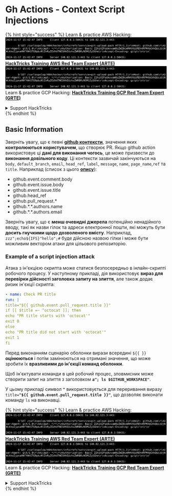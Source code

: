 # Gh Actions - Context Script Injections

{% hint style="success" %}
Learn & practice AWS Hacking:<img src="../../../.gitbook/assets/image (1).png" alt="" data-size="line">[**HackTricks Training AWS Red Team Expert (ARTE)**](https://training.hacktricks.xyz/courses/arte)<img src="../../../.gitbook/assets/image (1).png" alt="" data-size="line">\
Learn & practice GCP Hacking: <img src="../../../.gitbook/assets/image (2).png" alt="" data-size="line">[**HackTricks Training GCP Red Team Expert (GRTE)**<img src="../../../.gitbook/assets/image (2).png" alt="" data-size="line">](https://training.hacktricks.xyz/courses/grte)

<details>

<summary>Support HackTricks</summary>

* Check the [**subscription plans**](https://github.com/sponsors/carlospolop)!
* **Join the** 💬 [**Discord group**](https://discord.gg/hRep4RUj7f) or the [**telegram group**](https://t.me/peass) or **follow** us on **Twitter** 🐦 [**@hacktricks\_live**](https://twitter.com/hacktricks\_live)**.**
* **Share hacking tricks by submitting PRs to the** [**HackTricks**](https://github.com/carlospolop/hacktricks) and [**HackTricks Cloud**](https://github.com/carlospolop/hacktricks-cloud) github repos.

</details>
{% endhint %}

## Basic Information

Зверніть увагу, що є певні [**github контексти**](https://docs.github.com/en/actions/reference/context-and-expression-syntax-for-github-actions#github-context), значення яких **контролюються** **користувачем**, що створює PR. Якщо github action використовує ці **дані для виконання чогось**, це може призвести до **виконання довільного коду**. Ці контексти зазвичай закінчуються на `body`, `default_branch`, `email`, `head_ref`, `label`, `message`, `name`, `page_name`,`ref` та `title`. Наприклад (список з цього [**опису**](https://medium.com/tinder/exploiting-github-actions-on-open-source-projects-5d93936d189f)):

* github.event.comment.body
* github.event.issue.body
* github.event.issue.title
* github.head\_ref
* github.pull\_request.\*
* github.\*.\*.authors.name
* github.\*.\*.authors.email

Зверніть увагу, що є **менш очевидні джерела** потенційно ненадійного вводу, такі як назви гілок та адреси електронної пошти, які можуть бути **досить гнучкими щодо дозволеного вмісту**. Наприклад, `zzz";echo${IFS}"hello";#` буде дійсною назвою гілки і може бути можливим вектором атаки для цільового репозиторію.

### Example of a script injection attack <a href="#example-of-a-script-injection-attack" id="example-of-a-script-injection-attack"></a>

Атака з ін'єкцією скрипта може статися безпосередньо в інлайн-скрипті робочого процесу. У наступному прикладі, дія використовує **вираз для перевірки дійсності заголовка запиту на злиття**, але також додає ризик ін'єкції скрипта:
```yaml
- name: Check PR title
run: |
title="${{ github.event.pull_request.title }}"
if [[ $title =~ ^octocat ]]; then
echo "PR title starts with 'octocat'"
exit 0
else
echo "PR title did not start with 'octocat'"
exit 1
fi
```
Перед виконанням сценарію оболонки вирази всередині `${{ }}` **оцінюються** і потім замінюються на отримані значення, що може зробити їх **вразливими до ін'єкції команд оболонки**.

Щоб ін'єктувати команди в цей робочий процес, зловмисник може створити запит на злиття з заголовком **`a"; ls $GITHUB_WORKSPACE"`**.

У цьому прикладі символ **`"`** використовується для переривання виразу `title=`**`"${{ github.event.pull_request.title }}"`**, що дозволяє виконати команду `ls` на виконавці.

{% hint style="success" %}
Learn & practice AWS Hacking:<img src="../../../.gitbook/assets/image (1).png" alt="" data-size="line">[**HackTricks Training AWS Red Team Expert (ARTE)**](https://training.hacktricks.xyz/courses/arte)<img src="../../../.gitbook/assets/image (1).png" alt="" data-size="line">\
Learn & practice GCP Hacking: <img src="../../../.gitbook/assets/image (2).png" alt="" data-size="line">[**HackTricks Training GCP Red Team Expert (GRTE)**<img src="../../../.gitbook/assets/image (2).png" alt="" data-size="line">](https://training.hacktricks.xyz/courses/grte)

<details>

<summary>Support HackTricks</summary>

* Check the [**subscription plans**](https://github.com/sponsors/carlospolop)!
* **Join the** 💬 [**Discord group**](https://discord.gg/hRep4RUj7f) or the [**telegram group**](https://t.me/peass) or **follow** us on **Twitter** 🐦 [**@hacktricks\_live**](https://twitter.com/hacktricks\_live)**.**
* **Share hacking tricks by submitting PRs to the** [**HackTricks**](https://github.com/carlospolop/hacktricks) and [**HackTricks Cloud**](https://github.com/carlospolop/hacktricks-cloud) github repos.

</details>
{% endhint %}
